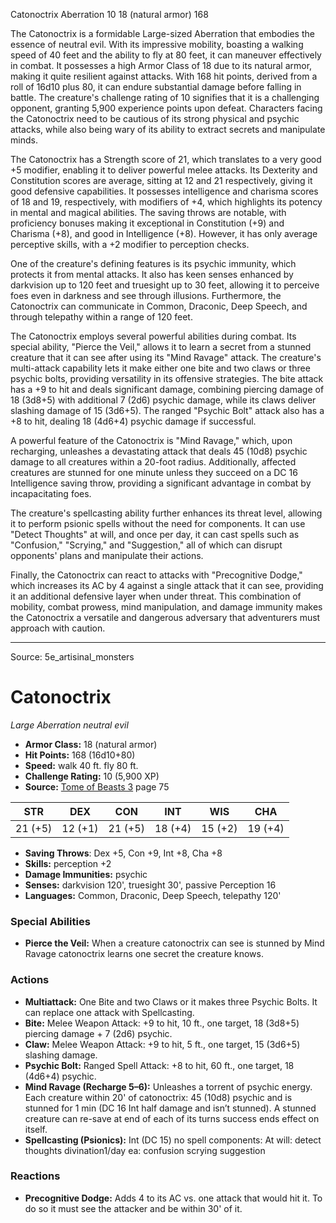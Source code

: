 <MonsterName/>Catonoctrix</MonsterName>
<CreatureType/>Aberration</CreatureType>
<CR/>10</CR>
<AC/>18 (natural armor)</AC>
<HP/>168</HP>
<summary>The Catonoctrix is a formidable Large-sized Aberration that embodies the essence of neutral evil. With its impressive mobility, boasting a walking speed of 40 feet and the ability to fly at 80 feet, it can maneuver effectively in combat. It possesses a high Armor Class of 18 due to its natural armor, making it quite resilient against attacks. With 168 hit points, derived from a roll of 16d10 plus 80, it can endure substantial damage before falling in battle. The creature's challenge rating of 10 signifies that it is a challenging opponent, granting 5,900 experience points upon defeat. Characters facing the Catonoctrix need to be cautious of its strong physical and psychic attacks, while also being wary of its ability to extract secrets and manipulate minds.</summary>

<detail>

The Catonoctrix has a Strength score of 21, which translates to a very good +5 modifier, enabling it to deliver powerful melee attacks. Its Dexterity and Constitution scores are average, sitting at 12 and 21 respectively, giving it good defensive capabilities. It possesses intelligence and charisma scores of 18 and 19, respectively, with modifiers of +4, which highlights its potency in mental and magical abilities. The saving throws are notable, with proficiency bonuses making it exceptional in Constitution (+9) and Charisma (+8), and good in Intelligence (+8). However, it has only average perceptive skills, with a +2 modifier to perception checks.

One of the creature's defining features is its psychic immunity, which protects it from mental attacks. It also has keen senses enhanced by darkvision up to 120 feet and truesight up to 30 feet, allowing it to perceive foes even in darkness and see through illusions. Furthermore, the Catonoctrix can communicate in Common, Draconic, Deep Speech, and through telepathy within a range of 120 feet.

The Catonoctrix employs several powerful abilities during combat. Its special ability, "Pierce the Veil," allows it to learn a secret from a stunned creature that it can see after using its "Mind Ravage" attack. The creature's multi-attack capability lets it make either one bite and two claws or three psychic bolts, providing versatility in its offensive strategies. The bite attack has a +9 to hit and deals significant damage, combining piercing damage of 18 (3d8+5) with additional 7 (2d6) psychic damage, while its claws deliver slashing damage of 15 (3d6+5). The ranged "Psychic Bolt" attack also has a +8 to hit, dealing 18 (4d6+4) psychic damage if successful.

A powerful feature of the Catonoctrix is "Mind Ravage," which, upon recharging, unleashes a devastating attack that deals 45 (10d8) psychic damage to all creatures within a 20-foot radius. Additionally, affected creatures are stunned for one minute unless they succeed on a DC 16 Intelligence saving throw, providing a significant advantage in combat by incapacitating foes.

The creature's spellcasting ability further enhances its threat level, allowing it to perform psionic spells without the need for components. It can use "Detect Thoughts" at will, and once per day, it can cast spells such as "Confusion," "Scrying," and "Suggestion," all of which can disrupt opponents' plans and manipulate their actions.

Finally, the Catonoctrix can react to attacks with "Precognitive Dodge," which increases its AC by 4 against a single attack that it can see, providing it an additional defensive layer when under threat. This combination of mobility, combat prowess, mind manipulation, and damage immunity makes the Catonoctrix a versatile and dangerous adversary that adventurers must approach with caution.</detail>



---

Source: 5e_artisinal_monsters

# Catonoctrix

*Large* *Aberration* *neutral evil*

- **Armor Class:** 18 (natural armor)
- **Hit Points:** 168 (16d10+80)
- **Speed:** walk 40 ft. fly 80 ft.
- **Challenge Rating:** 10 (5,900 XP)
- **Source:** [Tome of Beasts 3](https://koboldpress.com/kpstore/product/tome-of-beasts-3-for-5th-edition/) page 75

| STR | DEX | CON | INT | WIS | CHA |
| --- | --- | --- | --- | --- | --- |
| 21 (+5) | 12 (+1) | 21 (+5) | 18 (+4) | 15 (+2) | 19 (+4) |

- **Saving Throws**: Dex +5, Con +9, Int +8, Cha +8
- **Skills:** perception +2
- **Damage Immunities:** psychic
- **Senses:** darkvision 120', truesight 30', passive Perception 16
- **Languages:** Common, Draconic, Deep Speech, telepathy 120'

### Special Abilities

- **Pierce the Veil:** When a creature catonoctrix can see is stunned by Mind Ravage catonoctrix learns one secret the creature knows.

### Actions

- **Multiattack:** One Bite and two Claws or it makes three Psychic Bolts. It can replace one attack with Spellcasting.
- **Bite:** Melee Weapon Attack: +9 to hit, 10 ft., one target, 18 (3d8+5) piercing damage + 7 (2d6) psychic.
- **Claw:** Melee Weapon Attack: +9 to hit, 5 ft., one target, 15 (3d6+5) slashing damage.
- **Psychic Bolt:** Ranged Spell Attack: +8 to hit, 60 ft., one target, 18 (4d6+4) psychic.
- **Mind Ravage (Recharge 5–6):** Unleashes a torrent of psychic energy. Each creature within 20' of catonoctrix: 45 (10d8) psychic and is stunned for 1 min (DC 16 Int half damage and isn’t stunned). A stunned creature can re-save at end of each of its turns success ends effect on itself.
- **Spellcasting (Psionics):** Int (DC 15) no spell components: At will: detect thoughts divination1/day ea: confusion scrying suggestion

### Reactions

- **Precognitive Dodge:** Adds 4 to its AC vs. one attack that would hit it. To do so it must see the attacker and be within 30' of it.




